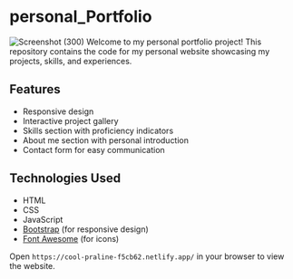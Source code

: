 # personal_Portfolio
![Screenshot (300)](https://github.com/Praveera02/personal_Portfolio/assets/106479456/71d83bbd-8071-48cb-8848-1b54a9b7012e)
Welcome to my personal portfolio project! This repository contains the code for my personal website showcasing my projects, skills, and experiences.

## Features

- Responsive design
- Interactive project gallery
- Skills section with proficiency indicators
- About me section with personal introduction
- Contact form for easy communication

## Technologies Used

- HTML
- CSS
- JavaScript
- [Bootstrap](https://getbootstrap.com/) (for responsive design)
- [Font Awesome](https://fontawesome.com/) (for icons)


 Open `https://cool-praline-f5cb62.netlify.app/` in your browser to view the website.
